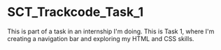 # SCT_Trackcode_Task_1
This is part of a task in an internship I'm doing. This is Task 1, where I'm creating a navigation bar and exploring my HTML and CSS skills.
